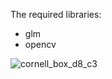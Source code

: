 The required libraries:
- glm
- opencv

![cornell_box_d8_c3](https://github.com/behnazkavoosi/path_tracer/assets/84283348/5a79d724-c252-4182-86c6-5f79f558626c)
